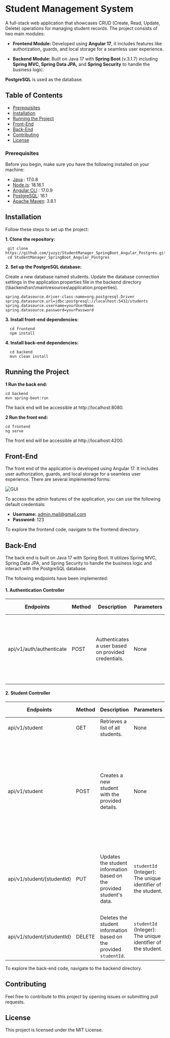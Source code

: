 # Student Management System

A full-stack web application that showcases CRUD (Create, Read, Update, Delete) operations for managing student records. The project consists of two main modules:

- **Frontend Module:** Developed using **Angular 17**, it includes features like authorization, guards, and local storage for a seamless user experience.

- **Backend Module:** Built on Java 17 with **Spring Boot** (v.3.1.7) including  **Spring MVC, Spring Data JPA,** and **Spring Security** to handle the business logic.

**PostgreSQL** is used as the database. 



## Table of Contents

- [Prerequisites](#prerequisites)
- [Installation](#installation)
- [Running the Project](#running-the-project)
- [Front-End](#front-end)
- [Back-End](#back-end)
- [Contributing](#contributing)
- [License](#license)


### Prerequisites

Before you begin, make sure you have the following installed on your machine:

- [Java](https://www.oracle.com/java/technologies/javase-downloads.html) : 17.0.8
- [Node.js](https://nodejs.org/): 18.16.1
- [Angular CLI](https://cli.angular.io/) : 17.0.9
- [PostgreSQL](https://www.postgresql.org/): 16.1
- [Apache Maven](https://maven.apache.org/): 3.8.1

## Installation

Follow these steps to set up the project:

**1. Clone the repository:**

```
 git clone https://github.com/juzyz/StudentManager_SpringBoot_Angular_Postgres.git
 cd StudentManager_SpringBoot_Angular_Postgres
```

**2. Set up the PostgreSQL database:**

Create a new database named students. 
Update the database connection settings in the application.properties file in the backend directory (\backend\src\main\resources\application.properties).

   ```
  spring.datasource.driver-class-name=org.postgresql.Driver
  spring.datasource.url=jdbc:postgresql://localhost:5432/students
  spring.datasource.username=yourUserName
  spring.datasource.password=yourPassword
  ```

**3. Install front-end dependencies:**

```
  cd frontend
  npm install
```

**4. Install back-end dependencies:**

```
  cd backend
  mvn clean install
```

## Running the Project

**1 Run the back end:**

```
cd backend
mvn spring-boot:run
```

The back end will be accessible at http://localhost:8080.

**2 Run the front end:**

```
cd frontend
ng serve
```

The front end will be accessible at http://localhost:4200.


## Front-End

The front end of the application is developed using Angular 17. It includes user authorization, guards, and local storage for a seamless user experience. There are several implemented forms:

![GUI](https://github.com/juzyz/StudentManager_SpringBoot_Angular_Postgres/assets/96008515/6e01ee71-ed7f-4f5f-bb47-b3162750c09b)

To access the admin features of the application, you can use the following default credentials:

- **Username:** admin.mail@gmail.com
- **Password:** 123
  
To explore the frontend code, navigate to the frontend directory.

## Back-End
The back end is built on Java 17 with Spring Boot. It utilizes Spring MVC, Spring Data JPA, and Spring Security to handle the business logic and interact with the PostgreSQL database.

The following endpoints have been implemented: 

#### 1. Authentication Controller

| Endpoints   |   Method    | Description | Parameters | Request Body |
| ----------- | ----------- |----------- |----------- |----------- |
| api/v1/auth/authenticate  | POST     |Authenticates a user based on provided credentials.| None| `email` (String): The email of the user.<br> `password` (String): The password of the user.


#### 2. Student Controller

| Endpoints   |   Method    | Description | Parameters | Request Body |
| ----------- | ----------- |----------- |----------- |----------- |
| api/v1/student  | GET     |Retrieves a list of all students.| None| None
| api/v1/student  | POST    |Creates a new student with the provided details.| None| `name` (String): The student's name  <br>`email` (String): The student's email address<br> `dateOfBirth` (String): The student's date of birth
| api/v1/student/{studentId}  | PUT     | Updates the student information based on the provided student's data.|  `studentId` (Integer): The unique identifier of the student.|`name` (String): The student's name  <br>`email` (String): The student's email address.
| api/v1/student/{studentId}  | DELETE     | Deletes the student information based on the provided `studentId`.|  `studentId` (Integer): The unique identifier of the student. | None


To explore the back-end code, navigate to the backend directory.

## Contributing
Feel free to contribute to this project by opening issues or submitting pull requests. 

## License
This project is licensed under the MIT License.
